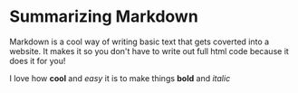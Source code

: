 
# Summarizing Markdown

Markdown is a cool way of writing basic text that gets coverted into a website.
It makes it so you don't have to write out full html code because it does it for you!

I love how **cool** and *easy* it is to make things **bold** and *italic*
